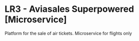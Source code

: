 # LR3 - Aviasales Superpowered [Microservice]

Platform for the sale of air tickets.
Microservice for flights only
